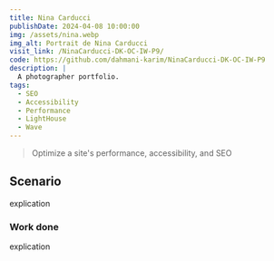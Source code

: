 ```yaml
---
title: Nina Carducci
publishDate: 2024-04-08 10:00:00
img: /assets/nina.webp
img_alt: Portrait de Nina Carducci
visit_link: /NinaCarducci-DK-OC-IW-P9/
code: https://github.com/dahmani-karim/NinaCarducci-DK-OC-IW-P9
description: |
  A photographer portfolio.
tags:
  - SEO
  - Accessibility
  - Performance
  - LightHouse
  - Wave
---
```


> Optimize a site's performance, accessibility, and SEO

## Scenario

explication 


### Work done

explication